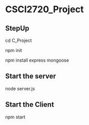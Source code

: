 # CSCI2720_Project
## StepUp
cd C_Project

npm init

npm install express mongoose

## Start the server

node server.js 

## Start the Client
npm start 
